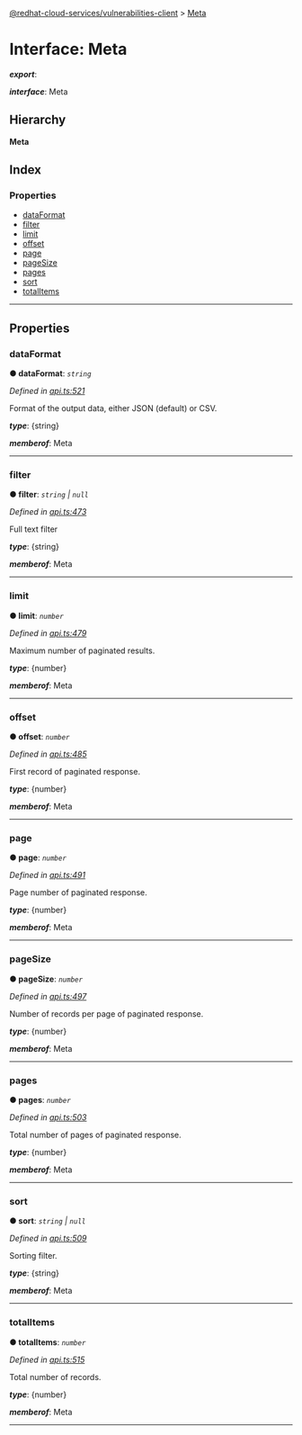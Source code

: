 [@redhat-cloud-services/vulnerabilities-client](../README.md) > [Meta](../interfaces/meta.md)

# Interface: Meta

*__export__*: 

*__interface__*: Meta

## Hierarchy

**Meta**

## Index

### Properties

* [dataFormat](meta.md#dataformat)
* [filter](meta.md#filter)
* [limit](meta.md#limit)
* [offset](meta.md#offset)
* [page](meta.md#page)
* [pageSize](meta.md#pagesize)
* [pages](meta.md#pages)
* [sort](meta.md#sort)
* [totalItems](meta.md#totalitems)

---

## Properties

<a id="dataformat"></a>

###  dataFormat

**● dataFormat**: *`string`*

*Defined in [api.ts:521](https://github.com/RedHatInsights/javascript-clients/blob/master/packages/vulnerabilities/git-api/api.ts#L521)*

Format of the output data, either JSON (default) or CSV.

*__type__*: {string}

*__memberof__*: Meta

___
<a id="filter"></a>

###  filter

**● filter**: *`string` \| `null`*

*Defined in [api.ts:473](https://github.com/RedHatInsights/javascript-clients/blob/master/packages/vulnerabilities/git-api/api.ts#L473)*

Full text filter

*__type__*: {string}

*__memberof__*: Meta

___
<a id="limit"></a>

###  limit

**● limit**: *`number`*

*Defined in [api.ts:479](https://github.com/RedHatInsights/javascript-clients/blob/master/packages/vulnerabilities/git-api/api.ts#L479)*

Maximum number of paginated results.

*__type__*: {number}

*__memberof__*: Meta

___
<a id="offset"></a>

###  offset

**● offset**: *`number`*

*Defined in [api.ts:485](https://github.com/RedHatInsights/javascript-clients/blob/master/packages/vulnerabilities/git-api/api.ts#L485)*

First record of paginated response.

*__type__*: {number}

*__memberof__*: Meta

___
<a id="page"></a>

###  page

**● page**: *`number`*

*Defined in [api.ts:491](https://github.com/RedHatInsights/javascript-clients/blob/master/packages/vulnerabilities/git-api/api.ts#L491)*

Page number of paginated response.

*__type__*: {number}

*__memberof__*: Meta

___
<a id="pagesize"></a>

###  pageSize

**● pageSize**: *`number`*

*Defined in [api.ts:497](https://github.com/RedHatInsights/javascript-clients/blob/master/packages/vulnerabilities/git-api/api.ts#L497)*

Number of records per page of paginated response.

*__type__*: {number}

*__memberof__*: Meta

___
<a id="pages"></a>

###  pages

**● pages**: *`number`*

*Defined in [api.ts:503](https://github.com/RedHatInsights/javascript-clients/blob/master/packages/vulnerabilities/git-api/api.ts#L503)*

Total number of pages of paginated response.

*__type__*: {number}

*__memberof__*: Meta

___
<a id="sort"></a>

###  sort

**● sort**: *`string` \| `null`*

*Defined in [api.ts:509](https://github.com/RedHatInsights/javascript-clients/blob/master/packages/vulnerabilities/git-api/api.ts#L509)*

Sorting filter.

*__type__*: {string}

*__memberof__*: Meta

___
<a id="totalitems"></a>

###  totalItems

**● totalItems**: *`number`*

*Defined in [api.ts:515](https://github.com/RedHatInsights/javascript-clients/blob/master/packages/vulnerabilities/git-api/api.ts#L515)*

Total number of records.

*__type__*: {number}

*__memberof__*: Meta

___

